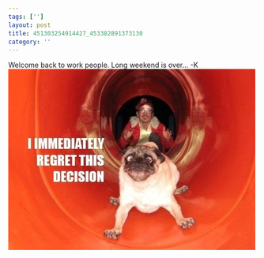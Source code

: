 ```yaml
---
tags: ['']
layout: post
title: 451303254914427_453382891373130
category: ''
---
```

Welcome back to work people. Long weekend is over... -K
![451303254914427_453382891373130](/uploads/2012-9-4-451303254914427_453382891373130.jpg)

